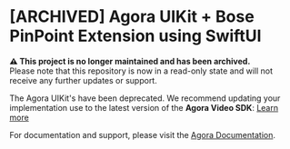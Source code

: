 # [ARCHIVED] Agora UIKit + Bose PinPoint Extension using SwiftUI

**⚠️ This project is no longer maintained and has been archived.**  
Please note that this repository is now in a read-only state and will not receive any further updates or support.

The Agora UIKit's have been deprecated. We recommend updating your implementation use to the latest version of the **Agora Video SDK**: [Learn more](https://www.agora.io/en/products/video-call/) 

For documentation and support, please visit the [Agora Documentation](https://docs.agora.io/en/).
